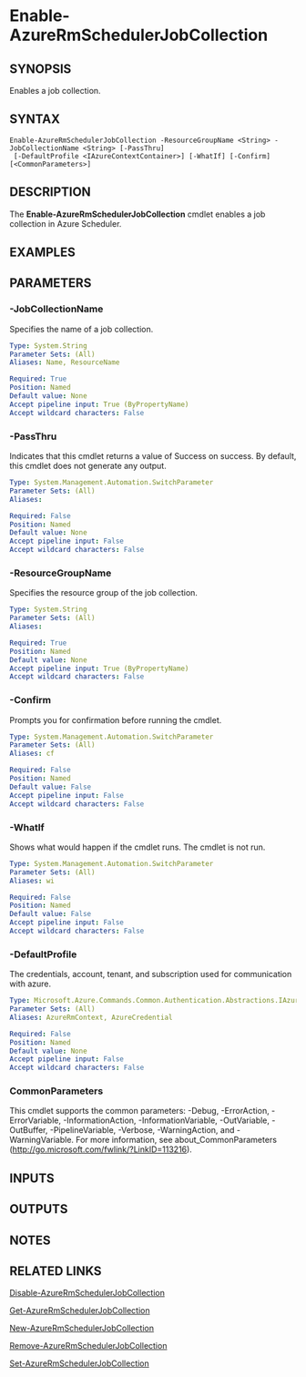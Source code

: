 ﻿---
external help file: Microsoft.Azure.Commands.Scheduler.dll-Help.xml
Module Name: AzureRM.Scheduler
ms.assetid: BA79EDC8-BE89-4836-92EF-748D6F518886
online version:
schema: 2.0.0
content_git_url: https://github.com/Azure/azure-powershell/blob/preview/src/ResourceManager/Scheduler/Commands.Scheduler/help/Enable-AzureRmSchedulerJobCollection.md
original_content_git_url: https://github.com/Azure/azure-powershell/blob/preview/src/ResourceManager/Scheduler/Commands.Scheduler/help/Enable-AzureRmSchedulerJobCollection.md
---

# Enable-AzureRmSchedulerJobCollection

## SYNOPSIS
Enables a job collection.

## SYNTAX

```
Enable-AzureRmSchedulerJobCollection -ResourceGroupName <String> -JobCollectionName <String> [-PassThru]
 [-DefaultProfile <IAzureContextContainer>] [-WhatIf] [-Confirm] [<CommonParameters>]
```

## DESCRIPTION
The **Enable-AzureRmSchedulerJobCollection** cmdlet enables a job collection in Azure Scheduler.

## EXAMPLES

## PARAMETERS

### -JobCollectionName
Specifies the name of a job collection.

```yaml
Type: System.String
Parameter Sets: (All)
Aliases: Name, ResourceName

Required: True
Position: Named
Default value: None
Accept pipeline input: True (ByPropertyName)
Accept wildcard characters: False
```

### -PassThru
Indicates that this cmdlet returns a value of Success on success.
By default, this cmdlet does not generate any output.

```yaml
Type: System.Management.Automation.SwitchParameter
Parameter Sets: (All)
Aliases: 

Required: False
Position: Named
Default value: None
Accept pipeline input: False
Accept wildcard characters: False
```

### -ResourceGroupName
Specifies the resource group of the job collection.

```yaml
Type: System.String
Parameter Sets: (All)
Aliases: 

Required: True
Position: Named
Default value: None
Accept pipeline input: True (ByPropertyName)
Accept wildcard characters: False
```

### -Confirm
Prompts you for confirmation before running the cmdlet.

```yaml
Type: System.Management.Automation.SwitchParameter
Parameter Sets: (All)
Aliases: cf

Required: False
Position: Named
Default value: False
Accept pipeline input: False
Accept wildcard characters: False
```

### -WhatIf
Shows what would happen if the cmdlet runs.
The cmdlet is not run.

```yaml
Type: System.Management.Automation.SwitchParameter
Parameter Sets: (All)
Aliases: wi

Required: False
Position: Named
Default value: False
Accept pipeline input: False
Accept wildcard characters: False
```

### -DefaultProfile
The credentials, account, tenant, and subscription used for communication with azure.

```yaml
Type: Microsoft.Azure.Commands.Common.Authentication.Abstractions.IAzureContextContainer
Parameter Sets: (All)
Aliases: AzureRmContext, AzureCredential

Required: False
Position: Named
Default value: None
Accept pipeline input: False
Accept wildcard characters: False
```

### CommonParameters
This cmdlet supports the common parameters: -Debug, -ErrorAction, -ErrorVariable, -InformationAction, -InformationVariable, -OutVariable, -OutBuffer, -PipelineVariable, -Verbose, -WarningAction, and -WarningVariable. For more information, see about_CommonParameters (http://go.microsoft.com/fwlink/?LinkID=113216).

## INPUTS

## OUTPUTS

## NOTES

## RELATED LINKS

[Disable-AzureRmSchedulerJobCollection](./Disable-AzureRmSchedulerJobCollection.md)

[Get-AzureRmSchedulerJobCollection](./Get-AzureRmSchedulerJobCollection.md)

[New-AzureRmSchedulerJobCollection](./New-AzureRmSchedulerJobCollection.md)

[Remove-AzureRmSchedulerJobCollection](./Remove-AzureRmSchedulerJobCollection.md)

[Set-AzureRmSchedulerJobCollection](./Set-AzureRmSchedulerJobCollection.md)


